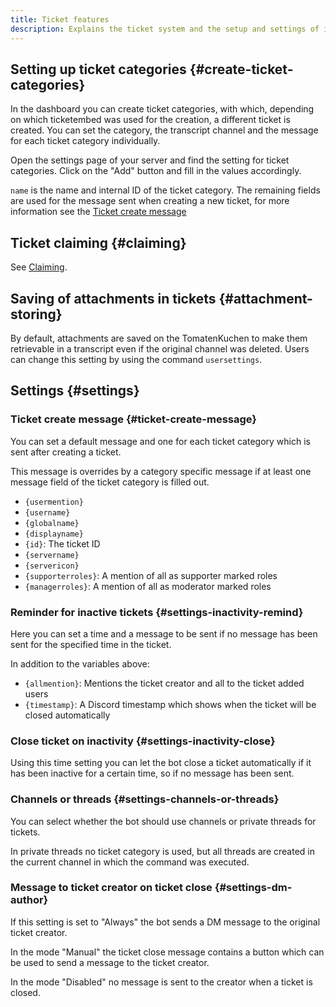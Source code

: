 ```yaml
---
title: Ticket features
description: Explains the ticket system and the setup and settings of it.
---
```


## Setting up ticket categories {#create-ticket-categories}

In the dashboard you can create ticket categories, with which, depending on which ticketembed was used for the creation, a different ticket is created.
You can set the category, the transcript channel and the message for each ticket category individually.

Open the settings page of your server and find the setting for ticket categories. Click on the "Add" button and fill in the values accordingly.

`name` is the name and internal ID of the ticket category. The remaining fields are used for the message sent when creating a new ticket, for more information see the [Ticket create message](#ticket-create-message)

## Ticket claiming {#claiming}

See [Claiming](./claiming).

## Saving of attachments in tickets {#attachment-storing}

By default, attachments are saved on the TomatenKuchen to make them retrievable in a transcript even if the original channel was deleted.
Users can change this setting by using the command `usersettings`.

## Settings {#settings}

### Ticket create message {#ticket-create-message}

You can set a default message and one for each ticket category which is sent after creating a ticket.

This message is overrides by a category specific message if at least one message field of the ticket category is filled out.

- `{usermention}`
- `{username}`
- `{globalname}`
- `{displayname}`
- `{id}`: The ticket ID
- `{servername}`
- `{servericon}`
- `{supporterroles}`: A mention of all as supporter marked roles
- `{managerroles}`: A mention of all as moderator marked roles

### Reminder for inactive tickets {#settings-inactivity-remind}

Here you can set a time and a message to be sent if no message has been sent for the specified time in the ticket.

In addition to the variables above:

- `{allmention}`: Mentions the ticket creator and all to the ticket added users
- `{timestamp}`: A Discord timestamp which shows when the ticket will be closed automatically

### Close ticket on inactivity {#settings-inactivity-close}

Using this time setting you can let the bot close a ticket automatically if it has been inactive for a certain time, so if no message has been sent.

### Channels or threads {#settings-channels-or-threads}

You can select whether the bot should use channels or private threads for tickets.

In private threads no ticket category is used, but all threads are created in the current channel in which the command was executed.

### Message to ticket creator on ticket close {#settings-dm-author}

If this setting is set to "Always" the bot sends a DM message to the original ticket creator.

In the mode "Manual" the ticket close message contains a button which can be used to send a message to the ticket creator.

In the mode "Disabled" no message is sent to the creator when a ticket is closed.
